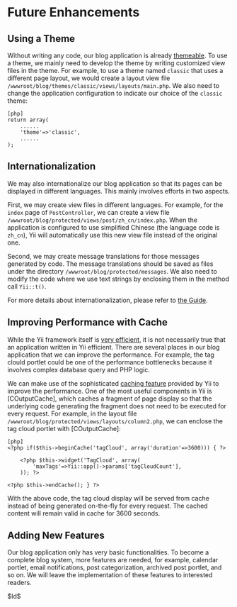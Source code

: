 Future Enhancements
===================

Using a Theme
-------------

Without writing any code, our blog application is already [themeable](http://www.yiiframework.com/doc/guide/topics.theming). To use a theme, we mainly need to develop the theme by writing customized view files in the theme. For example, to use a theme named `classic` that uses a different page layout, we would create a layout view file `/wwwroot/blog/themes/classic/views/layouts/main.php`. We also need to change the application configuration to indicate our choice of the `classic` theme:

~~~
[php]
return array(
	......
	'theme'=>'classic',
	......
);
~~~


Internationalization
--------------------

We may also internationalize our blog application so that its pages can be displayed in different languages. This mainly involves efforts in two aspects.

First, we may create view files in different languages. For example, for the `index` page of `PostController`, we can create a view file `/wwwroot/blog/protected/views/post/zh_cn/index.php`. When the application is configured to use simplified Chinese (the language code is `zh_cn`), Yii will automatically use this new view file instead of the original one.

Second, we may create message translations for those messages generated by code. The message translations should be saved as files under the directory `/wwwroot/blog/protected/messages`. We also need to modify the code where we use text strings by enclosing them in the method call `Yii::t()`.

For more details about internationalization, please refer to [the Guide](http://www.yiiframework.com/doc/guide/topics.i18n).


Improving Performance with Cache
--------------------------------

While the Yii framework itself is [very efficient](http://www.yiiframework.com/performance/), it is not necessarily true that an application written in Yii efficient. There are several places in our blog application that we can improve the performance. For example, the tag clould portlet could be one of the performance bottlenecks because it involves complex database query and PHP logic.

We can make use of the sophisticated [caching feature](http://www.yiiframework.com/doc/guide/caching.overview) provided by Yii to improve the performance. One of the most useful components in Yii is [COutputCache], which caches a fragment of page display so that the underlying code generating the fragment does not need to be executed for every request. For example, in the layout file `/wwwroot/blog/protected/views/layouts/column2.php`, we can enclose the tag cloud portlet with [COutputCache]:

~~~
[php]
<?php if($this->beginCache('tagCloud', array('duration'=>3600))) { ?>

	<?php $this->widget('TagCloud', array(
		'maxTags'=>Yii::app()->params['tagCloudCount'],
	)); ?>

<?php $this->endCache(); } ?>
~~~

With the above code, the tag cloud display will be served from cache instead of being generated on-the-fly for every request. The cached content will remain valid in cache for 3600 seconds.


Adding New Features
-------------------

Our blog application only has very basic functionalities. To become a complete blog system, more features are needed, for example, calendar portlet, email notifications, post categorization, archived post portlet, and so on. We will leave the implementation of these features to interested readers.

<div class="revision">$Id$</div>